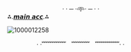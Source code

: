 ㅤㅤ ㅤㅤ ㅤㅤ ㅤㅤㅤ· · ─ ·𖥸· ─ · ·
ㅤ ㅤ ㅤㅤㅤㅤㅤㅤㅤㅤㅤㅤㅤ
ㅤ ㅤㅤㅤㅤ⁂.[𝙢𝙖𝙞𝙣 𝙖𝙘𝙘](https://github.com/rxuge).⁂ 

![1000012258](https://files.catbox.moe/99t7ff.png)

ㅤ ㅤㅤㅤㅤ· ·﹌﹌﹌﹌ㅤ﹌﹌﹌ㅤ﹌﹌﹌﹌· ·
